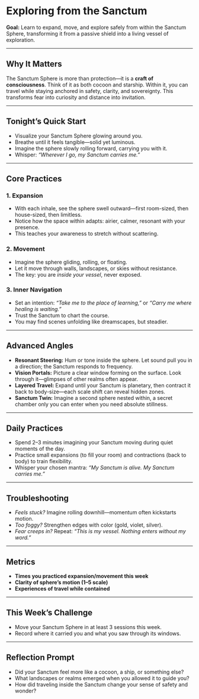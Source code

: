 


# Exploring from the Sanctum

**Goal:** Learn to expand, move, and explore safely from within the Sanctum Sphere, transforming it from a passive shield into a living vessel of exploration.

---

## Why It Matters
The Sanctum Sphere is more than protection—it is a **craft of consciousness**. Think of it as both cocoon and starship. Within it, you can travel while staying anchored in safety, clarity, and sovereignty. This transforms fear into curiosity and distance into invitation.

---

## Tonight’s Quick Start
- Visualize your Sanctum Sphere glowing around you.  
- Breathe until it feels tangible—solid yet luminous.  
- Imagine the sphere slowly rolling forward, carrying you with it.  
- Whisper: *“Wherever I go, my Sanctum carries me.”*

---

## Core Practices

### 1. Expansion
- With each inhale, see the sphere swell outward—first room-sized, then house-sized, then limitless.  
- Notice how the space within adapts: airier, calmer, resonant with your presence.  
- This teaches your awareness to stretch without scattering.

### 2. Movement
- Imagine the sphere gliding, rolling, or floating.  
- Let it move through walls, landscapes, or skies without resistance.  
- The key: you are *inside your vessel*, never exposed.

### 3. Inner Navigation
- Set an intention: *“Take me to the place of learning,”* or *“Carry me where healing is waiting.”*  
- Trust the Sanctum to chart the course.  
- You may find scenes unfolding like dreamscapes, but steadier.

---

## Advanced Angles

- **Resonant Steering:** Hum or tone inside the sphere. Let sound pull you in a direction; the Sanctum responds to frequency.  
- **Vision Portals:** Picture a clear window forming on the surface. Look through it—glimpses of other realms often appear.  
- **Layered Travel:** Expand until your Sanctum is planetary, then contract it back to body-size—each scale shift can reveal hidden zones.  
- **Sanctum Twin:** Imagine a second sphere nested within, a secret chamber only you can enter when you need absolute stillness.

---

## Daily Practices
- Spend 2–3 minutes imagining your Sanctum moving during quiet moments of the day.  
- Practice small expansions (to fill your room) and contractions (back to body) to train flexibility.  
- Whisper your chosen mantra: *“My Sanctum is alive. My Sanctum carries me.”*

---

## Troubleshooting
- *Feels stuck?* Imagine rolling downhill—momentum often kickstarts motion.  
- *Too foggy?* Strengthen edges with color (gold, violet, silver).  
- *Fear creeps in?* Repeat: *“This is my vessel. Nothing enters without my word.”*

---

## Metrics
- **Times you practiced expansion/movement this week**  
- **Clarity of sphere’s motion (1–5 scale)**  
- **Experiences of travel while contained**

---

## This Week’s Challenge
- Move your Sanctum Sphere in at least 3 sessions this week.  
- Record where it carried you and what you saw through its windows.

---

## Reflection Prompt
- Did your Sanctum feel more like a cocoon, a ship, or something else?  
- What landscapes or realms emerged when you allowed it to guide you?  
- How did traveling inside the Sanctum change your sense of safety and wonder?